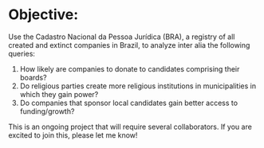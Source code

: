 # Objective:
Use the Cadastro Nacional da Pessoa Jurídica (BRA), a registry of all created and extinct companies in Brazil, to analyze inter alia the following queries:

1) How likely are companies to donate to candidates comprising their boards?
2) Do religious parties create more religious institutions in municipalities in which they gain power?
3) Do companies that sponsor local candidates gain better access to funding/growth?

This is an ongoing project that will require several collaborators. If you are excited to join this, please let me know!
